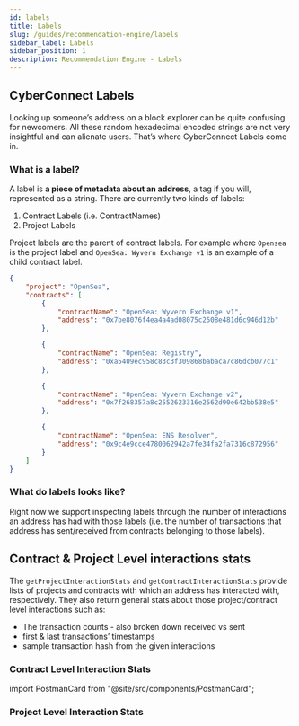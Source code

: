 ```yaml
---
id: labels
title: Labels
slug: /guides/recommendation-engine/labels
sidebar_label: Labels
sidebar_position: 1
description: Recommendation Engine - Labels
---
```


## CyberConnect Labels

Looking up someone’s address on a block explorer can be quite confusing for newcomers. All these random hexadecimal encoded strings are not very insightful and can alienate users. That’s where CyberConnect Labels come in.

### What is a label?

A label is **a piece of metadata about an address**, a tag if you will, represented as a string. There are currently two kinds of labels:

1. Contract Labels (i.e. ContractNames)
2. Project Labels

Project labels are the parent of contract labels. For example where `Opensea` is the project label and `OpenSea: Wyvern Exchange v1` is an example of a child contract label.

```json
{
    "project": "OpenSea",
    "contracts": [
        {
            "contractName": "OpenSea: Wyvern Exchange v1",
            "address": "0x7be8076f4ea4a4ad08075c2508e481d6c946d12b"
        },

        {
            "contractName": "OpenSea: Registry",
            "address": "0xa5409ec958c83c3f309868babaca7c86dcb077c1"
        },

        {
            "contractName": "OpenSea: Wyvern Exchange v2",
            "address": "0x7f268357a8c2552623316e2562d90e642bb538e5"
        },

        {
            "contractName": "OpenSea: ENS Resolver",
            "address": "0x9c4e9cce4780062942a7fe34fa2fa7316c872956"
        }
    ]
}
```

### What do labels looks like?

Right now we support inspecting labels through the number of interactions an address has had with those labels (i.e. the number of transactions that address has sent/received from contracts belonging to those labels).

## Contract & Project Level interactions stats

The `getProjectInteractionStats` and `getContractInteractionStats` provide lists of projects and contracts with which an address has interacted with, respectively. They also return general stats about those project/contract level interactions such as:

-   The transaction counts - also broken down received vs sent
-   first & last transactions’ timestamps
-   sample transaction hash from the given interactions

### Contract Level Interaction Stats

import PostmanCard from "@site/src/components/PostmanCard";

<PostmanCard 
  queryURL="https://www.postman.com/cyberconnect-v2/workspace/cyberconnect-v2/request/20133006-c38142e2-e5a9-4938-b877-58505b224e69"
  exampleURL="https://www.postman.com/cyberconnect-v2/workspace/cyberconnect-v2/example/20133006-a972d9ff-36a2-4498-9cc3-224b38129d9e"
/>

### Project Level Interaction Stats

<PostmanCard 
  queryURL="https://www.postman.com/cyberconnect-v2/workspace/cyberconnect-v2/request/20133006-f8948b6d-4c42-448b-bc0a-65ee75815847"
  exampleURL="https://www.postman.com/cyberconnect-v2/workspace/cyberconnect-v2/example/20133006-9a0f9ff3-2fb4-4086-819b-e115f09e7a48"
/>
